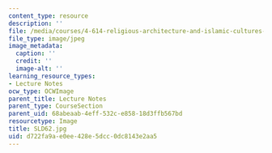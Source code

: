 ```yaml
---
content_type: resource
description: ''
file: /media/courses/4-614-religious-architecture-and-islamic-cultures-fall-2002/d722fa9ae0ee428e5dcc0dc8143e2aa5_SLD62.jpg
file_type: image/jpeg
image_metadata:
  caption: ''
  credit: ''
  image-alt: ''
learning_resource_types:
- Lecture Notes
ocw_type: OCWImage
parent_title: Lecture Notes
parent_type: CourseSection
parent_uid: 68abeaab-4eff-532c-e858-18d3ffb567bd
resourcetype: Image
title: SLD62.jpg
uid: d722fa9a-e0ee-428e-5dcc-0dc8143e2aa5
---
```

